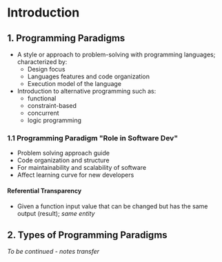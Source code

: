 # Introduction

## 1. Programming Paradigms 
- A style or approach to problem-solving with programming languages; characterized by: 
    - Design focus 
    - Languages features and code organization 
    - Execution model of the language 
- Introduction to alternative programming such as:
    - functional
    - constraint-based
    - concurrent
    - logic programming

### 1.1 Programming Paradigm "Role in Software Dev"
- Problem solving approach guide 
- Code organization and structure 
- For maintainability and scalability of software 
- Affect learning curve for new developers 

#### Referential Transparency
- Given a function input value that can be changed but has the same output (result); *same entity*

## 2. Types of Programming Paradigms
*To be continued - notes transfer*